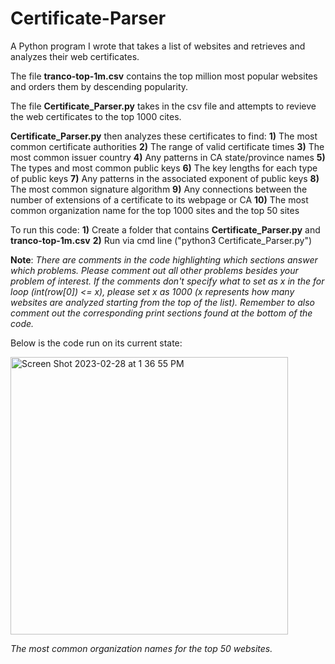 # Certificate-Parser

A Python program I wrote that takes a list of websites and retrieves and analyzes their web certificates.

The file **tranco-top-1m.csv** contains the top million most popular websites and orders them by descending popularity. 

The file **Certificate_Parser.py** takes in the csv file and attempts to revieve the web certificates to the top 1000 cites. 

**Certificate_Parser.py** then analyzes these certificates to find:
  **1)** The most common certificate authorities
  **2)** The range of valid certificate times
  **3)** The most common issuer country
  **4)** Any patterns in CA state/province names
  **5)** The types and most common public keys
  **6)** The key lengths for each type of public keys
  **7)** Any patterns in the associated exponent of public keys
  **8)** The most common signature algorithm
  **9)** Any connections between the number of extensions of a certificate to its webpage or CA
  **10)** The most common organization name for the top 1000 sites and the top 50 sites

To run this code:
  **1)** Create a folder that contains **Certificate_Parser.py** and **tranco-top-1m.csv**
  **2)** Run via cmd line ("python3 Certificate_Parser.py")
  
**Note**: *There are comments in the code highlighting which sections answer which problems. Please comment out all other problems besides your problem of interest. If the comments don't specify what to set as x in the for loop (int(row[0]) <= x), please set x as 1000 (x represents how many websites are analyzed starting from the top of the list). Remember to also comment out the corresponding print sections found at the bottom of the code.*

Below is the code run on its current state:

<img width="444" alt="Screen Shot 2023-02-28 at 1 36 55 PM" src="https://user-images.githubusercontent.com/125074849/221960331-728acf8e-d9bb-46fc-868b-70ef91429767.png">

*The most common organization names for the top 50 websites.*
